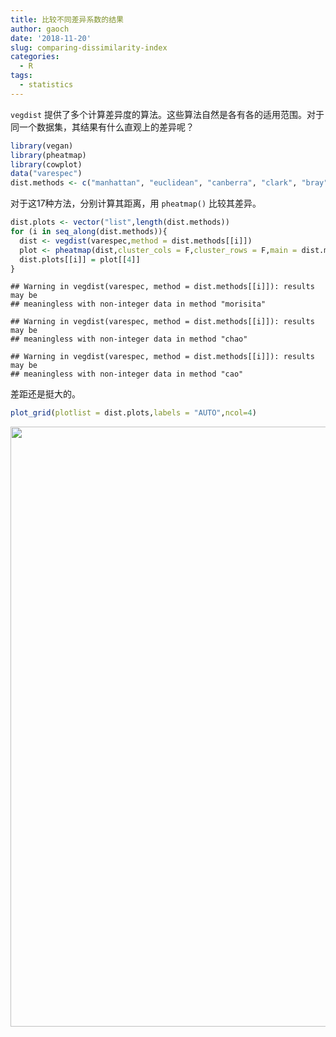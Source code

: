 ```yaml
---
title: 比较不同差异系数的结果
author: gaoch
date: '2018-11-20'
slug: comparing-dissimilarity-index
categories:
  - R
tags:
  - statistics
---
```


`vegdist` 提供了多个计算差异度的算法。这些算法自然是各有各的适用范围。对于同一个数据集，其结果有什么直观上的差异呢？



```r
library(vegan)
library(pheatmap)
library(cowplot)
data("varespec")
dist.methods <- c("manhattan", "euclidean", "canberra", "clark", "bray", "kulczynski", "jaccard", "gower", "altGower", "morisita", "horn", "mountford", "raup", "binomial", "chao", "cao" , "mahalanobis")
```

对于这17种方法，分别计算其距离，用 `pheatmap()` 比较其差异。


```r
dist.plots <- vector("list",length(dist.methods))
for (i in seq_along(dist.methods)){
  dist <- vegdist(varespec,method = dist.methods[[i]])
  plot <- pheatmap(dist,cluster_cols = F,cluster_rows = F,main = dist.methods[[i]],silent = T)
  dist.plots[[i]] = plot[[4]]
}
```

```
## Warning in vegdist(varespec, method = dist.methods[[i]]): results may be
## meaningless with non-integer data in method "morisita"
```

```
## Warning in vegdist(varespec, method = dist.methods[[i]]): results may be
## meaningless with non-integer data in method "chao"
```

```
## Warning in vegdist(varespec, method = dist.methods[[i]]): results may be
## meaningless with non-integer data in method "cao"
```

差距还是挺大的。


```r
plot_grid(plotlist = dist.plots,labels = "AUTO",ncol=4)
```

<img src="/post/2018-11-20-comparing-dissimilarity-index_files/figure-html/unnamed-chunk-3-1.png" width="960" />

